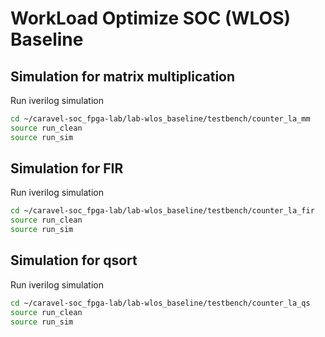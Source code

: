 # WorkLoad Optimize SOC (WLOS) Baseline

## Simulation for matrix multiplication
Run iverilog simulation
```sh
cd ~/caravel-soc_fpga-lab/lab-wlos_baseline/testbench/counter_la_mm
source run_clean
source run_sim
```

## Simulation for FIR
Run iverilog simulation
```sh
cd ~/caravel-soc_fpga-lab/lab-wlos_baseline/testbench/counter_la_fir
source run_clean
source run_sim
```

## Simulation for qsort
Run iverilog simulation
```sh
cd ~/caravel-soc_fpga-lab/lab-wlos_baseline/testbench/counter_la_qs
source run_clean
source run_sim
```
